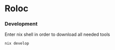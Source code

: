# Roloc

### Development

Enter nix shell in order to download all needed tools

```bash
nix develop
```
